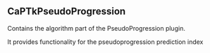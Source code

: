 ## CaPTkPseudoProgression

Contains the algorithm part of the PseudoProgression plugin.

It provides functionality for the pseudoprogression prediction index


